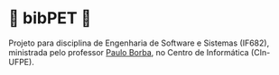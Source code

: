 # 📖 bibPET 📖
Projeto para disciplina de Engenharia de Software e Sistemas (IF682), <br>
ministrada pelo professor [Paulo Borba](https://github.com/pauloborba), no Centro de Informática (CIn-UFPE).

